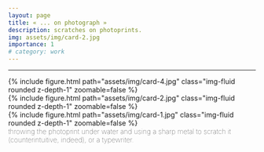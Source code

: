 ```yaml
---
layout: page
title: « ... on photograph »
description: scratches on photoprints.
img: assets/img/card-2.jpg
importance: 1
# category: work
---
```


<hr>


<div class="row">
    <div class="col-sm">
        {% include figure.html path="assets/img/card-4.jpg" class="img-fluid rounded z-depth-1" zoomable=false %}
    </div>
</div>
<div class="row">
    <div class="col-sm">
        {% include figure.html path="assets/img/card-2.jpg" class="img-fluid rounded z-depth-1" zoomable=false %}
    </div>
</div>
<div class="row">
    <div class="col-sm">
        {% include figure.html path="assets/img/card-1.jpg" class="img-fluid rounded z-depth-1" zoomable=false %}
    </div>
</div>
<div class="caption">
    <span style="font-size:14px;font-weight:lighter"> throwing the photoprint under water and using a sharp metal to scratch it (counterintuitive, indeed), or a typewriter. </span>
</div>
<br>